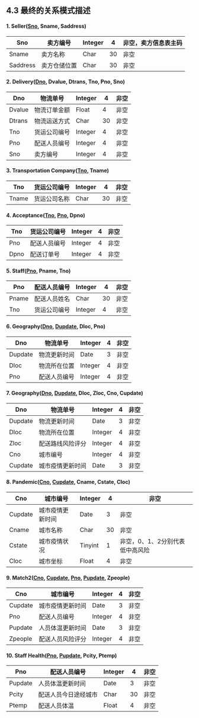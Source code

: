 ## 4.3 最终的关系模式描述

#### 1. Seller(<u>**Sno**</u>, Sname, Saddress)
| Sno      | 卖方编号     | Integer | 4  | 非空，卖方信息表主码 |
|----------|--------------|---------|----|----------------------|
| Sname    | 卖方名称     | Char    | 30 | 非空                 |
| Saddress | 卖方仓储位置 | Char    | 30 | 非空                 |

#### 2. Delivery(<u>**Dno**</u>, Dvalue, Dtrans, Tno, Pno, Sno)
| Dno    | 物流单号     | Integer | 4  | 非空 |
|--------|--------------|---------|----|------|
| Dvalue | 物流订单金额 | Float   | 4  | 非空 |
| Dtrans | 物流运送方式 | Char    | 30 | 非空 |
| Tno    | 货运公司编号 | Integer | 4  | 非空 |
| Pno    | 配送人员编号 | Integer | 4  | 非空 |
| Sno    | 卖方编号     | Integer | 4  | 非空 |

#### 3. Transportation Company(<u>**Tno**</u>, Tname)
| Tno   | 货运公司编号 | Integer | 4  | 非空 |
|-------|--------------|---------|----|------|
| Tname | 货运公司名称 | Char    | 30 | 非空 |

#### 4. Acceptance(<u>**Tno**</u>, <u>**Pno**</u>, Dpno)
| Tno  | 货运公司编号 | Integer | 4 | 非空 |
|------|--------------|---------|---|------|
| Pno  | 配送人员编号 | Integer | 4 | 非空 |
| Dpno | 配送订单号   | Integer | 4 | 非空 |

#### 5. Staff(<u>**Pno**</u>, Pname, Tno)
| Pno   | 配送人员编号 | Integer | 4  | 非空 |
|-------|--------------|---------|----|------|
| Pname | 配送人员姓名 | Char    | 30 | 非空 |
| Tno   | 货运公司编号 | Integer | 4  | 非空 |

#### 6. Geography(<u>**Dno**</u>, <u>**Dupdate**</u>, Dloc, Pno)
| Dno     | 物流单号     | Integer | 4 | 非空 |
|---------|--------------|---------|---|------|
| Dupdate | 物流更新时间 | Date    | 3 | 非空 |
| Dloc    | 物流所在位置 | Integer | 4 | 非空 |
| Pno     | 配送人员编号 | Integer | 4 | 非空 |

#### 7. Geography(<u>**Dno**</u>, <u>**Dupdate**</u>, Dloc, Zloc, Cno, Cupdate)
| Dno     | 物流单号         | Integer | 4 | 非空 |
|---------|------------------|---------|---|------|
| Dupdate | 物流更新时间     | Date    | 3 | 非空 |
| Dloc    | 物流所在位置     | Integer | 4 | 非空 |
| Zloc    | 配送路线风险评分 | Integer | 4 | 非空 |
| Cno     | 城市编号         | Integer | 4 | 非空 |
| Cupdate | 城市疫情更新时间 | Date    | 3 | 非空 |

#### 8. Pandemic(<u>**Cno**</u>, <u>**Cupdate**</u>, Cname, Cstate, Cloc)
| Cno     | 城市编号         | Integer | 4  | 非空                            |
|---------|------------------|---------|----|---------------------------------|
| Cupdate | 城市疫情更新时间 | Date    | 3  | 非空                            |
| Cname   | 城市名称         | Char    | 30 | 非空                            |
| Cstate  | 城市疫情状况     | Tinyint | 1  | 非空，0、1、2分别代表低中高风险 |
| Cloc    | 城市坐标         | Float   | 4  | 非空                            |

#### 9. Match2(<u>**Cno**</u>, <u>**Cupdate**</u>, <u>**Pno**</u>, <u>**Pupdate**</u>, Zpeople)
| Cno     | 城市编号         | Integer | 4 | 非空 |
|---------|------------------|---------|---|------|
| Cupdate | 城市疫情更新时间 | Date    | 3 | 非空 |
| Pno     | 配送人员编号     | Integer | 4 | 非空 |
| Pupdate | 人员体温更新时间 | Date    | 3 | 非空 |
| Zpeople | 配送人员风险评分 | Integer | 4 | 非空 |

#### 10. Staff Health(<u>**Pno**</u>, <u>**Pupdate**</u>, Pcity, Ptemp)
| Pno     | 配送人员编号         | Integer | 4  | 非空 |
|---------|----------------------|---------|----|------|
| Pupdate | 人员体温更新时间     | Date    | 3  | 非空 |
| Pcity   | 配送人员今日途经城市 | Char    | 30 | 非空 |
| Ptemp   | 配送人员体温         | Float   | 4  | 非空 |
